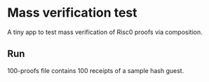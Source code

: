 # Mass verification test

A tiny app to test mass verification of Risc0 proofs via composition.

## Run 

100-proofs file contains 100 receipts of a sample hash guest.

